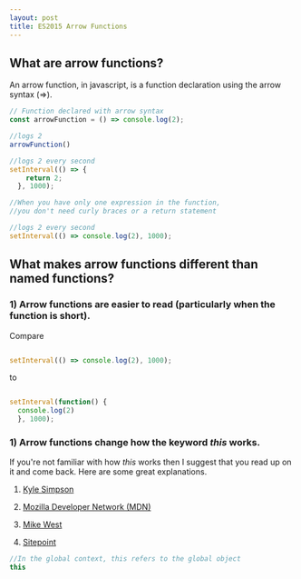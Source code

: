 ```yaml
---
layout: post
title: ES2015 Arrow Functions
---
```



## What are arrow functions?

An arrow function, in javascript, is a function declaration using the arrow syntax (=>).  

```javascript
// Function declared with arrow syntax
const arrowFunction = () => console.log(2);

//logs 2
arrowFunction()

//logs 2 every second
setInterval(() => {
    return 2;
  }, 1000);

//When you have only one expression in the function,
//you don't need curly braces or a return statement

//logs 2 every second
setInterval(() => console.log(2), 1000);

```
## What makes arrow functions different than named functions?

### 1) Arrow functions are easier to read (particularly when the function is short).

Compare

```javascript

setInterval(() => console.log(2), 1000);

```
to

```javascript

setInterval(function() {
  console.log(2)
  }, 1000);

```

### 1) Arrow functions change how the keyword *this* works.

If you're not familiar with how *this* works then I suggest that you read up on it and come back. Here are some great explanations.  

1. [Kyle Simpson](https://github.com/getify/You-Dont-Know-JS/blob/master/this%20&%20object%20prototypes/ch1.md)

2. [Mozilla Developer Network (MDN)](https://developer.mozilla.org/en-US/docs/Web/JavaScript/Reference/Operators/this)

3. [Mike West](http://www.digital-web.com/articles/scope_in_javascript/)

4. [Sitepoint](http://www.sitepoint.com/inner-workings-javascripts-this-keyword/)



```javascript
//In the global context, this refers to the global object
this



```
